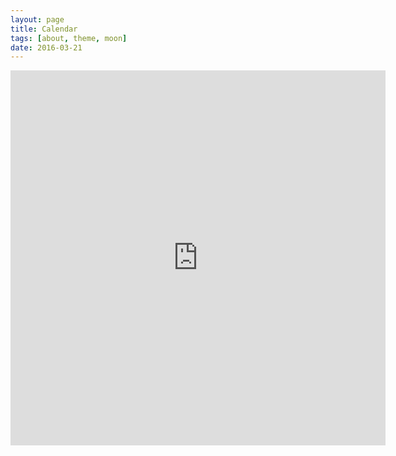 ```yaml
---
layout: page
title: Calendar
tags: [about, theme, moon]
date: 2016-03-21
---
```

    
<iframe src="https://calendar.google.com/calendar/embed?src=cmr17p1neu6m9sfptvjvt93db0%40group.calendar.google.com&ctz=America/New_York" style="border: 0" width="600" height="600" frameborder="0" scrolling="no"></iframe>
